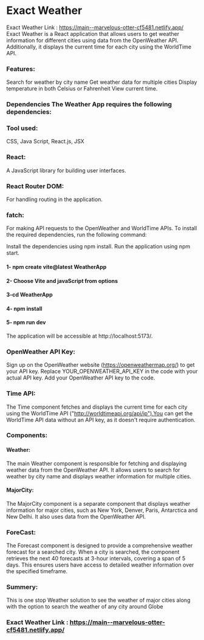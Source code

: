 # Exact Weather
Exact Weather Link : https://main--marvelous-otter-cf5481.netlify.app/
Exact Weather is a React application that allows users to get weather information for different cities using data from the OpenWeather API. Additionally, it displays the current time for each city using the WorldTime API.

### Features:

Search for weather by city name Get weather data for multiple cities Display temperature in both Celsius or Fahrenheit View current time.

### Dependencies The Weather App requires the following dependencies:

### Tool used:

CSS, Java Script, React.js, JSX

### React:

A JavaScript library for building user interfaces.

### React Router DOM:

For handling routing in the application.

### fatch:

For making API requests to the OpenWeather and WorldTime APIs.
To install the required dependencies, run the following command:

Install the dependencies using npm install.
Run the application using npm start.

#### 1- npm create vite@latest WeatherApp

#### 2- Choose Vite and javaScript from options

#### 3-cd WeatherApp

#### 4- npm install

#### 5- npm run dev

The application will be accessible at http://localhost:5173/.

### OpenWeather API Key:

Sign up on the OpenWeather website (https://openweathermap.org/) to get your API key. Replace YOUR_OPENWEATHER_API_KEY in the code with your actual API key. Add your OpenWeather API key to the code.

### Time API:

The Time component fetches and displays the current time for each city using the WorldTime API ("http://worldtimeapi.org/api/ip").You can get the WorldTime API data without an API key, as it doesn't require authentication.

### Components:

#### Weather:

The main Weather component is responsible for fetching and displaying weather data from the OpenWeather API. It allows users to search for weather by city name and displays weather information for multiple cities.

#### MajorCity:

The MajorCity component is a separate component that displays weather information for major cities, such as New York, Denver, Paris, Antarctica and New Delhi. It also uses data from the OpenWeather API.

### ForeCast:

The Forecast component is designed to provide a comprehensive weather forecast for a searched city. When a city is searched, the component retrieves the next 40 forecasts at 3-hour intervals, covering a span of 5 days. This ensures users have access to detailed weather information over the specified timeframe.

### Summery:

This is one stop Weather solution to see the weather of major cities along with the option to search the weather of any city around Globe

### Exact Weather Link : https://main--marvelous-otter-cf5481.netlify.app/
